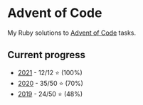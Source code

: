 # Advent of Code

My Ruby solutions to [Advent of Code](https://adventofcode.com) tasks.

## Current progress

* [2021](/2021) - 12/12 ⭐ (100%)
* [2020](/2020) - 35/50 ⭐ (70%)
* [2019](/2019) - 24/50 ⭐ (48%)
